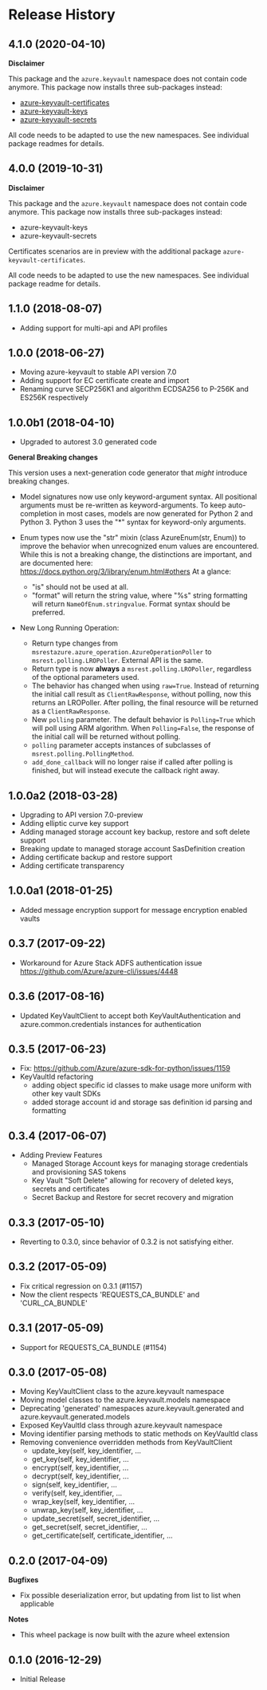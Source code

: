 # Release History

## 4.1.0 (2020-04-10)
**Disclaimer**

This package and the `azure.keyvault` namespace does not contain code anymore. This package now installs three sub-packages instead:

* [azure-keyvault-certificates](https://pypi.org/project/azure-keyvault-certificates/)
* [azure-keyvault-keys](https://pypi.org/project/azure-keyvault-keys/)
* [azure-keyvault-secrets](https://pypi.org/project/azure-keyvault-secrets/)

All code needs to be adapted to use the new namespaces. See individual package readmes for details.

 
## 4.0.0 (2019-10-31)

**Disclaimer**

This package and the `azure.keyvault` namespace does not contain code anymore. This package now installs three sub-packages instead:

* azure-keyvault-keys
* azure-keyvault-secrets

Certificates scenarios are in preview with the additional package `azure-keyvault-certificates`.

All code needs to be adapted to use the new namespaces. See individual package readme for details.

## 1.1.0 (2018-08-07)

* Adding support for multi-api and API profiles

## 1.0.0 (2018-06-27)

* Moving azure-keyvault to stable API version 7.0
* Adding support for EC certificate create and import
* Renaming curve SECP256K1 and algorithm ECDSA256 to P-256K and ES256K respectively

## 1.0.0b1 (2018-04-10)

* Upgraded to autorest 3.0 generated code

**General Breaking changes**

This version uses a next-generation code generator that *might* introduce breaking changes.

- Model signatures now use only keyword-argument syntax. All positional arguments must be re-written as keyword-arguments.
  To keep auto-completion in most cases, models are now generated for Python 2 and Python 3. Python 3 uses the "*" syntax for keyword-only arguments.
- Enum types now use the "str" mixin (class AzureEnum(str, Enum)) to improve the behavior when unrecognized enum values are encountered.
  While this is not a breaking change, the distinctions are important, and are documented here:
  https://docs.python.org/3/library/enum.html#others
  At a glance:

  - "is" should not be used at all.
  - "format" will return the string value, where "%s" string formatting will return `NameOfEnum.stringvalue`. Format syntax should be preferred.

- New Long Running Operation:

  - Return type changes from `msrestazure.azure_operation.AzureOperationPoller` to `msrest.polling.LROPoller`. External API is the same.
  - Return type is now **always** a `msrest.polling.LROPoller`, regardless of the optional parameters used.
  - The behavior has changed when using `raw=True`. Instead of returning the initial call result as `ClientRawResponse`,
    without polling, now this returns an LROPoller. After polling, the final resource will be returned as a `ClientRawResponse`.
  - New `polling` parameter. The default behavior is `Polling=True` which will poll using ARM algorithm. When `Polling=False`,
    the response of the initial call will be returned without polling.
  - `polling` parameter accepts instances of subclasses of `msrest.polling.PollingMethod`.
  - `add_done_callback` will no longer raise if called after polling is finished, but will instead execute the callback right away.


## 1.0.0a2 (2018-03-28)

* Upgrading to API version 7.0-preview
* Adding elliptic curve key support
* Adding managed storage account key backup, restore and soft delete support
* Breaking update to managed storage account SasDefinition creation
* Adding certificate backup and restore support
* Adding certificate transparency

## 1.0.0a1 (2018-01-25)

* Added message encryption support for message encryption enabled vaults

## 0.3.7 (2017-09-22)

* Workaround for Azure Stack ADFS authentication issue https://github.com/Azure/azure-cli/issues/4448

## 0.3.6 (2017-08-16)

* Updated KeyVaultClient to accept both KeyVaultAuthentication and azure.common.credentials instances for authentication

## 0.3.5 (2017-06-23)

* Fix: https://github.com/Azure/azure-sdk-for-python/issues/1159
* KeyVaultId refactoring
  - adding object specific id classes to make usage more uniform with other key vault SDKs
  - added storage account id and storage sas definition id parsing and formatting

## 0.3.4 (2017-06-07)

* Adding Preview Features
  - Managed Storage Account keys for managing storage credentials and provisioning SAS tokens
  - Key Vault "Soft Delete" allowing for recovery of deleted keys, secrets and certificates
  - Secret Backup and Restore for secret recovery and migration

## 0.3.3 (2017-05-10)

* Reverting to 0.3.0, since behavior of 0.3.2 is not satisfying either.

## 0.3.2 (2017-05-09)

* Fix critical regression on 0.3.1 (#1157)
* Now the client respects 'REQUESTS_CA_BUNDLE' and 'CURL_CA_BUNDLE'

## 0.3.1 (2017-05-09)

* Support for REQUESTS_CA_BUNDLE (#1154)

## 0.3.0 (2017-05-08)

* Moving KeyVaultClient class to the azure.keyvault namespace
* Moving model classes to the azure.keyvault.models namespace
* Deprecating 'generated' namespaces azure.keyvault.generated and azure.keyvault.generated.models
* Exposed KeyVaultId class through azure.keyvault namespace
* Moving identifier parsing methods to static methods on KeyVaultId class
* Removing convenience overridden methods from KeyVaultClient
  - update_key(self, key_identifier, ...
  - get_key(self, key_identifier, ...
  - encrypt(self, key_identifier, ...
  - decrypt(self, key_identifier, ...
  - sign(self, key_identifier, ...
  - verify(self, key_identifier, ...
  - wrap_key(self, key_identifier, ...
  - unwrap_key(self, key_identifier, ...
  - update_secret(self, secret_identifier, ...
  - get_secret(self, secret_identifier, ...
  - get_certificate(self, certificate_identifier, ...

## 0.2.0 (2017-04-09)

**Bugfixes**

- Fix possible deserialization error, but updating from list<enumtype> to list<str> when applicable

**Notes**

- This wheel package is now built with the azure wheel extension

## 0.1.0 (2016-12-29)

* Initial Release
